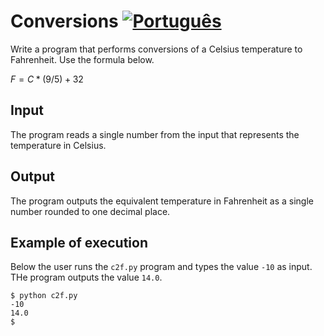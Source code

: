 # Conversions [![Português](https://github.com/daltonserey/FlagKit/raw/master/Assets/PNG/BR.png)](hello.pt.md)

Write a program that performs conversions of a Celsius
temperature to Fahrenheit. Use the formula below.

$F = C * (9/5) + 32$

## Input

The program reads a single number from the input that represents
the temperature in Celsius.


## Output

The program outputs the equivalent temperature in Fahrenheit as a
single number rounded to one decimal place.


## Example of execution

Below the user runs the `c2f.py` program and types the value
`-10` as input. THe program outputs the value `14.0`.
```
$ python c2f.py
-10
14.0
$
```
